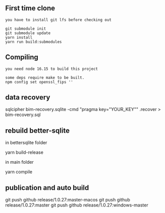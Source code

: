 
## First time clone



    you have to install git lfs before checking out 
    
    git submodule init
    git submodule update
    yarn install
    yarn run build:submodules



## Compiling
    you need node 16.15 to build this project

    some deps require make to be built.
    npm config set openssl_fips ''

    
## data recovery

sqlcipher bim-recovery.sqlite -cmd "pragma key=\"YOUR_KEY\"" .recover > bim-recovery.sql


## rebuild better-sqlite

in bettersqlite folder

yarn build-release

in main folder 

yarn compile


## publication and auto build

git push github release/1.0.27:master-macos
git push github release/1.0.27:master
git push github release/1.0.27:windows-master